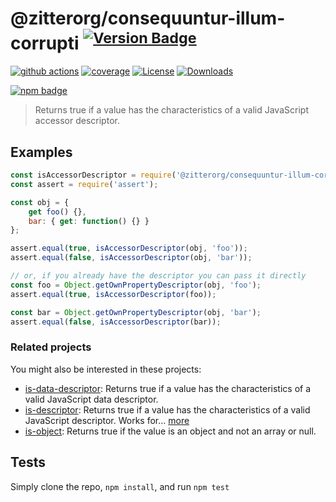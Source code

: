 # @zitterorg/consequuntur-illum-corrupti <sup>[![Version Badge][npm-version-svg]][package-url]</sup>

[![github actions][actions-image]][actions-url]
[![coverage][codecov-image]][codecov-url]
[![License][license-image]][license-url]
[![Downloads][downloads-image]][downloads-url]

[![npm badge][npm-badge-png]][package-url]

> Returns true if a value has the characteristics of a valid JavaScript accessor descriptor.

## Examples

```js
const isAccessorDescriptor = require('@zitterorg/consequuntur-illum-corrupti');
const assert = require('assert');

const obj = {
	get foo() {},
	bar: { get: function() {} }
};

assert.equal(true, isAccessorDescriptor(obj, 'foo'));
assert.equal(false, isAccessorDescriptor(obj, 'bar'));

// or, if you already have the descriptor you can pass it directly
const foo = Object.getOwnPropertyDescriptor(obj, 'foo');
assert.equal(true, isAccessorDescriptor(foo));

const bar = Object.getOwnPropertyDescriptor(obj, 'bar');
assert.equal(false, isAccessorDescriptor(bar));
```

### Related projects

You might also be interested in these projects:

* [is-data-descriptor](https://www.npmjs.com/package/is-data-descriptor): Returns true if a value has the characteristics of a valid JavaScript data descriptor.
* [is-descriptor](https://www.npmjs.com/package/is-descriptor): Returns true if a value has the characteristics of a valid JavaScript descriptor. Works for… [more](https://github.com/inspect-js/is-descriptor)
* [is-object](https://www.npmjs.com/package/is-object): Returns true if the value is an object and not an array or null.

## Tests
Simply clone the repo, `npm install`, and run `npm test`

[package-url]: https://npmjs.org/package/@zitterorg/consequuntur-illum-corrupti
[npm-version-svg]: https://versionbadg.es/inspect-js/@zitterorg/consequuntur-illum-corrupti.svg
[deps-svg]: https://david-dm.org/inspect-js/@zitterorg/consequuntur-illum-corrupti.svg
[deps-url]: https://david-dm.org/inspect-js/@zitterorg/consequuntur-illum-corrupti
[dev-deps-svg]: https://david-dm.org/inspect-js/@zitterorg/consequuntur-illum-corrupti/dev-status.svg
[dev-deps-url]: https://david-dm.org/inspect-js/@zitterorg/consequuntur-illum-corrupti#info=devDependencies
[npm-badge-png]: https://nodei.co/npm/@zitterorg/consequuntur-illum-corrupti.png?downloads=true&stars=true
[license-image]: https://img.shields.io/npm/l/@zitterorg/consequuntur-illum-corrupti.svg
[license-url]: LICENSE
[downloads-image]: https://img.shields.io/npm/dm/@zitterorg/consequuntur-illum-corrupti.svg
[downloads-url]: https://npm-stat.com/charts.html?package=@zitterorg/consequuntur-illum-corrupti
[codecov-image]: https://codecov.io/gh/inspect-js/@zitterorg/consequuntur-illum-corrupti/branch/main/graphs/badge.svg
[codecov-url]: https://app.codecov.io/gh/inspect-js/@zitterorg/consequuntur-illum-corrupti/
[actions-image]: https://img.shields.io/endpoint?url=https://github-actions-badge-u3jn4tfpocch.runkit.sh/inspect-js/@zitterorg/consequuntur-illum-corrupti
[actions-url]: https://github.com/zitterorg/consequuntur-illum-corrupti/actions
